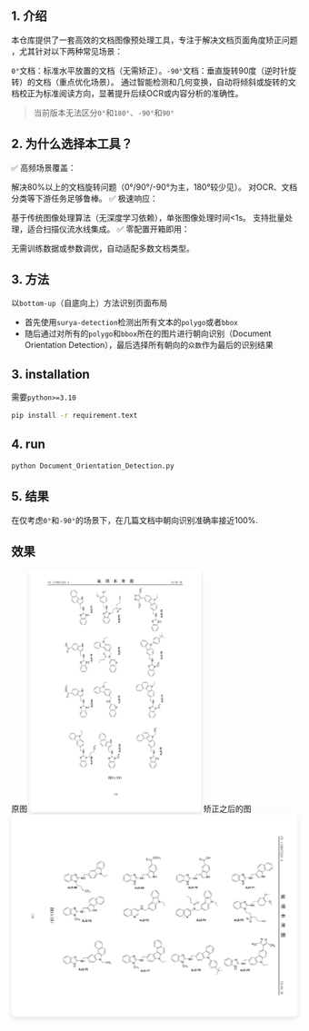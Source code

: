 
## 1. 介绍
本仓库提供了一套高效的文档图像预处理工具，专注于解决 ​​文档页面角度矫正问题​​，尤其针对以下两种常见场景：

​​`0°`文档​​：标准水平放置的文档（无需矫正）。
​​`-90°`文档​​：垂直旋转90度（逆时针旋转）的文档（重点优化场景）。
通过智能检测和几何变换，自动将倾斜或旋转的文档校正为标准阅读方向，显著提升后续OCR或内容分析的准确性。

> 当前版本​​无法区分`0°`和`180°`​​、​`​-90°`和`90°​​`

## 2. 为什么选择本工具？​​
✅ ​​高频场景覆盖​​：

解决80%以上的文档旋转问题（0°/90°/-90°为主，180°较少见）。
对OCR、文档分类等下游任务足够鲁棒。
✅ ​​极速响应​​：

基于传统图像处理算法（无深度学习依赖），单张图像处理时间<1s。
支持批量处理，适合扫描仪流水线集成。
✅ ​​零配置开箱即用​​：

无需训练数据或参数调优，自动适配多数文档类型。

## 3. 方法
以`bottom-up`（自底向上）方法识别页面布局
* 首先使用`surya-detection`检测出所有文本的`polygo`或者`bbox`
* 随后通过对所有的`polygo`和`bbox`所在的图片进行朝向识别（Document Orientation Detection），最后选择所有朝向的`众数`作为最后的识别结果

## 3. installation
需要`python>=3.10`
```cmd
pip install -r requirement.text
```

## 4. run
```cmd
python Document_Orientation_Detection.py
```

## 5. 结果
在仅考虑​​`0°`和​​`-90°`的场景下，在几篇文档中朝向识别准确率接近100%.

## 效果
原图
<img src="./assets/test_image3.png" style="
        max-width: 60%;
        height: auto;
        border-radius: 8px;
        box-shadow: 0 4px 8px rgba(0, 0, 0, 0.1);
        transition: transform 0.3s ease;
    ">
矫正之后的图
<img src="./assets/test_image3_rotation.png" style="
        max-height: 60%;
        height: auto;
        border-radius: 8px;
        box-shadow: 0 4px 8px rgba(0, 0, 0, 0.1);
        transition: transform 0.3s ease;
    ">